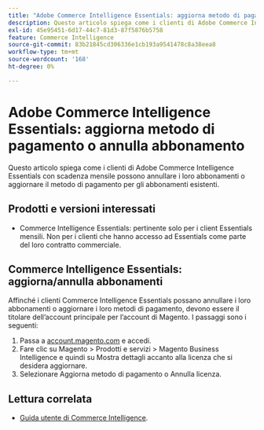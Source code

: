 ```yaml
---
title: "Adobe Commerce Intelligence Essentials: aggiorna metodo di pagamento o annulla abbonamento"
description: Questo articolo spiega come i clienti di Adobe Commerce Intelligence Essentials con scadenza mensile possono annullare i loro abbonamenti o aggiornare il metodo di pagamento per gli abbonamenti esistenti.
exl-id: 45e95451-6d17-44c7-81d3-87f5876b5758
feature: Commerce Intelligence
source-git-commit: 83b21845cd306336e1cb193a9541478c8a38eea8
workflow-type: tm+mt
source-wordcount: '168'
ht-degree: 0%

---
```


# Adobe Commerce Intelligence Essentials: aggiorna metodo di pagamento o annulla abbonamento

Questo articolo spiega come i clienti di Adobe Commerce Intelligence Essentials con scadenza mensile possono annullare i loro abbonamenti o aggiornare il metodo di pagamento per gli abbonamenti esistenti.

## Prodotti e versioni interessati

* Commerce Intelligence Essentials: pertinente solo per i client Essentials mensili. Non per i clienti che hanno accesso ad Essentials come parte del loro contratto commerciale.

## Commerce Intelligence Essentials: aggiorna/annulla abbonamenti

Affinché i clienti Commerce Intelligence Essentials possano annullare i loro abbonamenti o aggiornare i loro metodi di pagamento, devono essere il titolare dell’account principale per l’account di Magento. I passaggi sono i seguenti:

1. Passa a [account.magento.com](https://account.magento.com) e accedi.
1. Fare clic su Magento > Prodotti e servizi > Magento Business Intelligence e quindi su Mostra dettagli accanto alla licenza che si desidera aggiornare.
1. Selezionare Aggiorna metodo di pagamento o Annulla licenza.

## Lettura correlata

* [Guida utente di Commerce Intelligence](/docs/commerce-business-intelligence/mbi/guide-overview.html).

